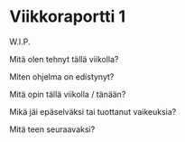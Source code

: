# Viikkoraportti 1  

W.I.P.


Mitä olen tehnyt tällä viikolla?  

Miten ohjelma on edistynyt?  

Mitä opin tällä viikolla / tänään?  

Mikä jäi epäselväksi tai tuottanut vaikeuksia?  

Mitä teen seuraavaksi?  
